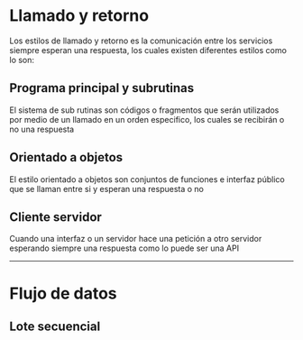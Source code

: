 # Llamado y retorno
Los estilos de llamado y retorno es la comunicación entre los servicios siempre esperan una respuesta, los cuales existen diferentes estilos como lo son:

## Programa principal y subrutinas
El sistema de sub rutinas son códigos o fragmentos que serán utilizados por medio de un llamado en un orden especifico, los cuales se recibirán o no una respuesta

## Orientado a objetos
El estilo orientado a objetos son conjuntos de funciones e interfaz público que se llaman entre si y esperan una respuesta o no

## Cliente servidor
Cuando una interfaz o un servidor hace una petición a otro servidor esperando siempre una respuesta como lo puede ser una API

---
# Flujo de datos

## Lote secuencial
